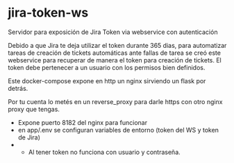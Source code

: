 # jira-token-ws
Servidor para exposición de Jira Token via webservice con autenticación

Debido a que Jira te deja utilizar el token durante 365 dias, para automatizar tareas de creación de tickets automáticas ante fallas de tarea se creó este webservice para recuperar de manera el token para creación de tickets.
El token debe pertenecer a un usuario con los permisos bien definidos.

Este docker-compose expone en http un nginx sirviendo un flask por detrás.

Por tu cuenta lo metés en un reverse_proxy para darle https con otro nginx proxy que tengas.


- Expone puerto 8182 del nginx para funcionar
- en app/.env se configuran variables de entorno (token del WS y token de Jira)
- - Al tener token no funciona con usuario y contraseña.
